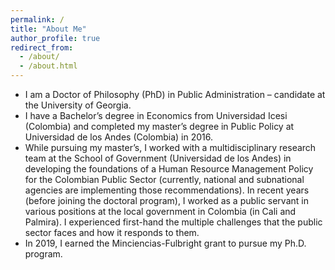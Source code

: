 ```yaml
---
permalink: /
title: "About Me"
author_profile: true
redirect_from: 
  - /about/
  - /about.html
---
```


  * I am a Doctor of Philosophy (PhD) in Public Administration – candidate at the University of Georgia. 
  * I have a Bachelor’s degree in Economics from Universidad Icesi (Colombia) and completed my master’s degree in Public Policy at Universidad de los Andes (Colombia) in 2016. 
 * While pursuing my master’s, I worked with a multidisciplinary research team at the School of Government (Universidad de los Andes) in developing the foundations of a Human Resource Management Policy for the Colombian Public Sector (currently, national and subnational agencies are implementing those recommendations). In recent years (before joining the doctoral program), I worked as a public servant in various positions at the local government in Colombia (in Cali and Palmira). I experienced first-hand the multiple challenges that the public sector faces and how it responds to them. 
  * In 2019, I earned the Minciencias-Fulbright grant to pursue my Ph.D. program.


